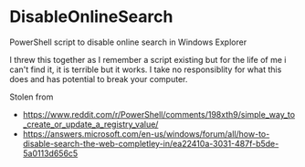 # DisableOnlineSearch
PowerShell script to disable online search in Windows Explorer 

I threw this together as I remember a script existing but for the life of me i can't find it, it is terrible but it works. I take no responsiblity for what this does and has potential to break your computer.

Stolen from 
- https://www.reddit.com/r/PowerShell/comments/198xth9/simple_way_to_create_or_update_a_registry_value/
- https://answers.microsoft.com/en-us/windows/forum/all/how-to-disable-search-the-web-completley-in/ea22410a-3031-487f-b5de-5a0113d656c5
